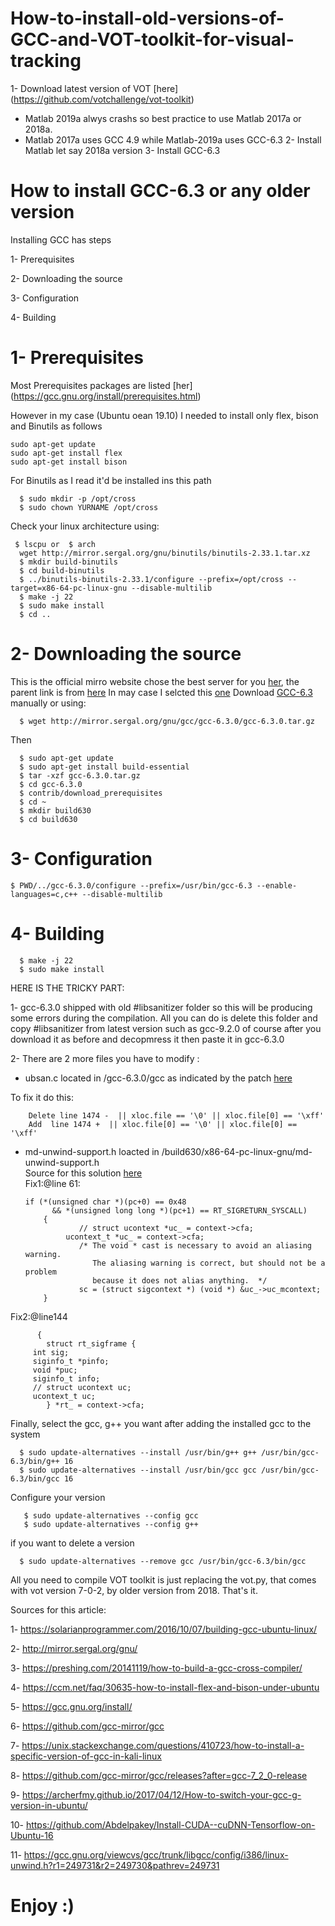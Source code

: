 # How-to-install-old-versions-of-GCC-and-VOT-toolkit-for-visual-tracking
1- Download latest version of VOT [here] (https://github.com/votchallenge/vot-toolkit)
- Matlab 2019a alwys crashs so best practice to use Matlab  2017a or 2018a.
- Matlab 2017a uses GCC 4.9 while Matlab-2019a uses GCC-6.3
2- Install Matlab let say 2018a version
3- Install GCC-6.3

# How to install GCC-6.3 or any older version

Installing GCC has steps

   1- Prerequisites
   
   2- Downloading the source
   
   3- Configuration
   
   4- Building
   
# 1- Prerequisites

Most Prerequisites packages are listed [her] (https://gcc.gnu.org/install/prerequisites.html)

However in my case  (Ubuntu oean 19.10) I needed to install only 
flex,
bison and
Binutils as follows
    
    
    sudo apt-get update
    sudo apt-get install flex
    sudo apt-get install bison
    
For Binutils as I read it'd be installed ins this path

      $ sudo mkdir -p /opt/cross
      $ sudo chown YURNAME /opt/cross
Check your linux architecture using:

     $ lscpu or  $ arch    
      wget http://mirror.sergal.org/gnu/binutils/binutils-2.33.1.tar.xz
      $ mkdir build-binutils
      $ cd build-binutils 
      $ ../binutils-binutils-2.33.1/configure --prefix=/opt/cross --target=x86-64-pc-linux-gnu --disable-multilib
      $ make -j 22 
      $ sudo make install
      $ cd ..
   
# 2- Downloading the source

This is the official mirro website chose the best server for you [her](https://gcc.gnu.org/mirrors.html), the parent link is from [here](http://www.gnu.org/prep/ftp.html)
In may case I selcted this [one](http://mirror.sergal.org/gnu/)
Download [GCC-6.3](http://mirror.sergal.org/gnu/gcc/gcc-6.3.0/gcc-6.3.0.tar.gz) manually or using:

      $ wget http://mirror.sergal.org/gnu/gcc/gcc-6.3.0/gcc-6.3.0.tar.gz
   
Then

      $ sudo apt-get update
      $ sudo apt-get install build-essential
      $ tar -xzf gcc-6.3.0.tar.gz
      $ cd gcc-6.3.0
      $ contrib/download_prerequisites
      $ cd ~
      $ mkdir build630
      $ cd build630
   
 # 3- Configuration   
   
    $ PWD/../gcc-6.3.0/configure --prefix=/usr/bin/gcc-6.3 --enable-languages=c,c++ --disable-multilib
   
# 4- Building

      $ make -j 22
      $ sudo make install
   
HERE IS THE TRICKY PART:

1- gcc-6.3.0 shipped with old #libsanitizer folder so this will be producing some errors during the compilation. All you can do is delete this folder and copy #libsanitizer from latest version such as gcc-9.2.0 of course after you download it as before and decopmress it then paste it in gcc-6.3.0

2- There are 2 more  files you have to modify :

   - ubsan.c located in /gcc-6.3.0/gcc as indicated by the patch [here](https://github.com/gcc-mirror/gcc/commit/c0c52589c6a7265e8fc6b77706a83d22aa1ef0ce#diff-5f4702564fc0b717cb4c82d7970a3ad4)

To  fix it do this:

        Delete line 1474 -  || xloc.file == '\0' || xloc.file[0] == '\xff'   
        Add  line 1474 +  || xloc.file[0] == '\0' || xloc.file[0] == '\xff'
     
   - md-unwind-support.h loacted in /build630/x86-64-pc-linux-gnu/md-unwind-support.h   
   Source for this solution [here](https://github.com/openwrt/packages/issues/7202)    
  Fix1:@line 61:

         if (*(unsigned char *)(pc+0) == 0x48
               && *(unsigned long long *)(pc+1) == RT_SIGRETURN_SYSCALL)
             {
                     // struct ucontext *uc_ = context->cfa;
                  ucontext_t *uc_ = context->cfa;
                     /* The void * cast is necessary to avoid an aliasing warning.
                        The aliasing warning is correct, but should not be a problem
                        because it does not alias anything.  */
                     sc = (struct sigcontext *) (void *) &uc_->uc_mcontext;
             }
Fix2:@line144

          {
            struct rt_sigframe {
         int sig;
         siginfo_t *pinfo;
         void *puc;
         siginfo_t info;
         // struct ucontext uc;
         ucontext_t uc;
            } *rt_ = context->cfa;

Finally, select the gcc, g++ you want after adding the installed gcc to the system

      $ sudo update-alternatives --install /usr/bin/g++ g++ /usr/bin/gcc-6.3/bin/g++ 16
      $ sudo update-alternatives --install /usr/bin/gcc gcc /usr/bin/gcc-6.3/bin/gcc 16
      
Configure your version 

       $ sudo update-alternatives --config gcc 
       $ sudo update-alternatives --config g++
       
if you want to delete a version

      $ sudo update-alternatives --remove gcc /usr/bin/gcc-6.3/bin/gcc
       
      
      
All you need to compile VOT toolkit is just replacing the vot.py, that comes with vot version 7-0-2,  by older version from 2018. That's it.

Sources for this article:

1- https://solarianprogrammer.com/2016/10/07/building-gcc-ubuntu-linux/

2- http://mirror.sergal.org/gnu/

3- https://preshing.com/20141119/how-to-build-a-gcc-cross-compiler/

4- https://ccm.net/faq/30635-how-to-install-flex-and-bison-under-ubuntu

5- https://gcc.gnu.org/install/

6- https://github.com/gcc-mirror/gcc

7- https://unix.stackexchange.com/questions/410723/how-to-install-a-specific-version-of-gcc-in-kali-linux

8- https://github.com/gcc-mirror/gcc/releases?after=gcc-7_2_0-release

9- https://archerfmy.github.io/2017/04/12/How-to-switch-your-gcc-g-version-in-ubuntu/

10- https://github.com/Abdelpakey/Install-CUDA--cuDNN-Tensorflow-on-Ubuntu-16

11- https://gcc.gnu.org/viewcvs/gcc/trunk/libgcc/config/i386/linux-unwind.h?r1=249731&r2=249730&pathrev=249731 


# Enjoy :)      
       
 
   

